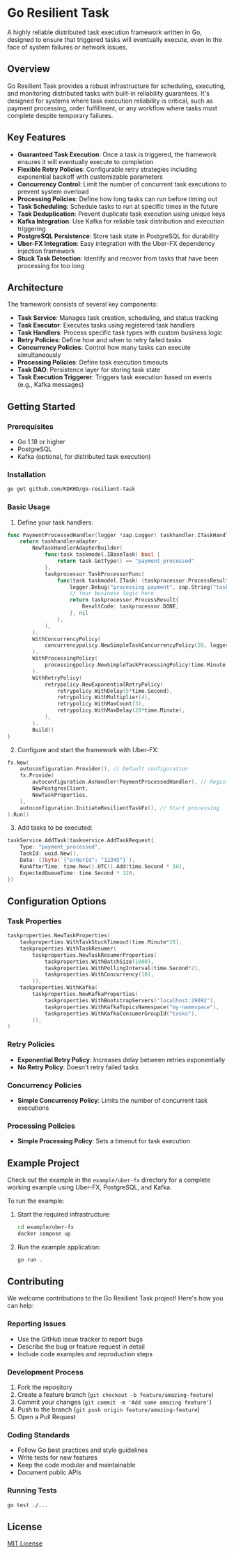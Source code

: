# Go Resilient Task

A highly reliable distributed task execution framework written in Go, designed to ensure that triggered tasks will eventually execute, even in the face of system failures or network issues.

## Overview

Go Resilient Task provides a robust infrastructure for scheduling, executing, and monitoring distributed tasks with built-in reliability guarantees. It's designed for systems where task execution reliability is critical, such as payment processing, order fulfillment, or any workflow where tasks must complete despite temporary failures.

## Key Features

- **Guaranteed Task Execution**: Once a task is triggered, the framework ensures it will eventually execute to completion
- **Flexible Retry Policies**: Configurable retry strategies including exponential backoff with customizable parameters
- **Concurrency Control**: Limit the number of concurrent task executions to prevent system overload
- **Processing Policies**: Define how long tasks can run before timing out
- **Task Scheduling**: Schedule tasks to run at specific times in the future
- **Task Deduplication**: Prevent duplicate task execution using unique keys
- **Kafka Integration**: Use Kafka for reliable task distribution and execution triggering
- **PostgreSQL Persistence**: Store task state in PostgreSQL for durability
- **Uber-FX Integration**: Easy integration with the Uber-FX dependency injection framework
- **Stuck Task Detection**: Identify and recover from tasks that have been processing for too long

## Architecture

The framework consists of several key components:

- **Task Service**: Manages task creation, scheduling, and status tracking
- **Task Executor**: Executes tasks using registered task handlers
- **Task Handlers**: Process specific task types with custom business logic
- **Retry Policies**: Define how and when to retry failed tasks
- **Concurrency Policies**: Control how many tasks can execute simultaneously
- **Processing Policies**: Define task execution timeouts
- **Task DAO**: Persistence layer for storing task state
- **Task Execution Triggerer**: Triggers task execution based on events (e.g., Kafka messages)

## Getting Started

### Prerequisites

- Go 1.18 or higher
- PostgreSQL
- Kafka (optional, for distributed task execution)

### Installation

```bash
go get github.com/KDKHD/go-resilient-task
```

### Basic Usage

1. Define your task handlers:

```go
func PaymentProcessedHandler(logger *zap.Logger) taskhandler.ITaskHandler {
    return taskhandleradapter.
        NewTaskHandlerAdapterBuilder(
            func(task taskmodel.IBaseTask) bool {
                return task.GetType() == "payment_processed"
            },
            taskprocessor.TaskProcessorFunc(
                func(task taskmodel.ITask) (taskprocessor.ProcessResult, error) {
                    logger.Debug("processing payment", zap.String("task_data", task.GetData()))
                    // Your business logic here
                    return taskprocessor.ProcessResult{
                        ResultCode: taskprocessor.DONE,
                    }, nil
                },
            ),
        ).
        WithConcurrencyPolicy(
            concurrencypolicy.NewSimpleTaskConcurrencyPolicy(20, logger),
        ).
        WithProcessingPolicy(
            processingpolicy.NewSimpleTaskProcessingPolicy(time.Minute * 1),
        ).
        WithRetryPolicy(
            retrypolicy.NewExponentialRetryPolicy(
                retrypolicy.WithDelay(5*time.Second),
                retrypolicy.WithMultiplier(4),
                retrypolicy.WithMaxCount(3),
                retrypolicy.WithMaxDelay(20*time.Minute),
            ),
        ).
        Build()
}
```

2. Configure and start the framework with Uber-FX:

```go
fx.New(
    autoconfiguration.Provider(), // Default configuration
    fx.Provide(
        autoconfiguration.AsHandler(PaymentProcessedHandler), // Register handlers
        NewPostgresClient,
        NewTaskProperties,
    ),
    autoconfiguration.InitiateResilientTaskFx(), // Start processing
).Run()
```

3. Add tasks to be executed:

```go
taskService.AddTask(taskservice.AddTaskRequest{
    Type: "payment_processed",
    TaskId: uuid.New(),
    Data: []byte(`{"orderId": "12345"}`),
    RunAfterTime: time.Now().UTC().Add(time.Second * 10),
    ExpectedQueueTime: time.Second * 120,
})
```

## Configuration Options

### Task Properties

```go
taskproperties.NewTaskProperties(
    taskproperties.WithTaskStuckTimeout(time.Minute*20),
    taskproperties.WithTaskResumer(
        taskproperties.NewTaskResumerProperties(
            taskproperties.WithBatchSize(1000),
            taskproperties.WithPollingInterval(time.Second*2),
            taskproperties.WithConcurrency(10),
        )),
    taskproperties.WithKafka(
        taskproperties.NewKafkaProperties(
            taskproperties.WithBootstrapServers("localhost:29092"),
            taskproperties.WithKafkaTopicsNamespace("my-namespace"),
            taskproperties.WithKafkaConsumerGroupId("tasks"),
        )),
)
```

### Retry Policies

- **Exponential Retry Policy**: Increases delay between retries exponentially
- **No Retry Policy**: Doesn't retry failed tasks

### Concurrency Policies

- **Simple Concurrency Policy**: Limits the number of concurrent task executions

### Processing Policies

- **Simple Processing Policy**: Sets a timeout for task execution

## Example Project

Check out the example in the `example/uber-fx` directory for a complete working example using Uber-FX, PostgreSQL, and Kafka.

To run the example:

1. Start the required infrastructure:
   ```bash
   cd example/uber-fx
   docker compose up
   ```

2. Run the example application:
   ```bash
   go run .
   ```

## Contributing

We welcome contributions to the Go Resilient Task project! Here's how you can help:

### Reporting Issues

- Use the GitHub issue tracker to report bugs
- Describe the bug or feature request in detail
- Include code examples and reproduction steps

### Development Process

1. Fork the repository
2. Create a feature branch (`git checkout -b feature/amazing-feature`)
3. Commit your changes (`git commit -m 'Add some amazing feature'`)
4. Push to the branch (`git push origin feature/amazing-feature`)
5. Open a Pull Request

### Coding Standards

- Follow Go best practices and style guidelines
- Write tests for new features
- Keep the code modular and maintainable
- Document public APIs

### Running Tests

```bash
go test ./...
```

## License

[MIT License](LICENSE)
